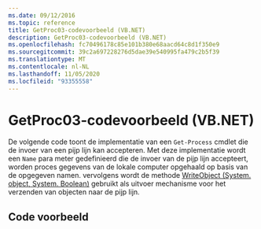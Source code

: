 ```yaml
---
ms.date: 09/12/2016
ms.topic: reference
title: GetProc03-codevoorbeeld (VB.NET)
description: GetProc03-codevoorbeeld (VB.NET)
ms.openlocfilehash: fc70496178c85e101b380e68aacd64c8d1f350e9
ms.sourcegitcommit: 39c2a697228276d5dae39e540995fa479c2b5f39
ms.translationtype: MT
ms.contentlocale: nl-NL
ms.lasthandoff: 11/05/2020
ms.locfileid: "93355558"
---
```

# <a name="getproc03-vbnet-sample-code"></a>GetProc03-codevoorbeeld (VB.NET)

De volgende code toont de implementatie van een `Get-Process` cmdlet die de invoer van een pijp lijn kan accepteren. Met deze implementatie wordt een `Name` para meter gedefinieerd die de invoer van de pijp lijn accepteert, worden proces gegevens van de lokale computer opgehaald op basis van de opgegeven namen. vervolgens wordt de methode [WriteObject (System. object, System. Boolean)](/dotnet/api/system.management.automation.cmdlet.writeobject#System_Management_Automation_Cmdlet_WriteObject_System_Object_System_Boolean_) gebruikt als uitvoer mechanisme voor het verzenden van objecten naar de pijp lijn.

## <a name="code-sample"></a>Code voorbeeld

<!-- TODO!!!: review snippet reference  [!CODE [Msh_samplesgetproc03#getproc03vbAll](Msh_samplesgetproc03#getproc03vbAll)]  -->
